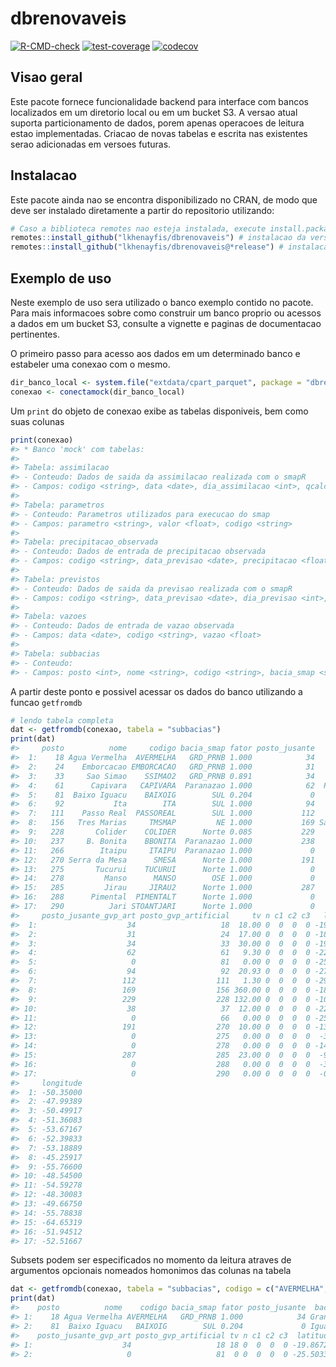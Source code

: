 
<!-- README.md is generated from README.Rmd. Please edit that file -->

# dbrenovaveis

<!-- badges: start -->

[![R-CMD-check](https://github.com/lkhenayfis/dbrenovaveis/workflows/R-CMD-check/badge.svg)](https://github.com/lkhenayfis/dbrenovaveis/actions)
[![test-coverage](https://github.com/lkhenayfis/dbrenovaveis/workflows/test-coverage/badge.svg)](https://github.com/lkhenayfis/dbrenovaveis/actions)
[![codecov](https://codecov.io/gh/lkhenayfis/dbrenovaveis/graph/badge.svg?token=2E8YI878Y4)](https://codecov.io/gh/lkhenayfis/dbrenovaveis)
<!-- badges: end -->

## Visao geral

Este pacote fornece funcionalidade backend para interface com bancos
localizados em um diretorio local ou em um bucket S3. A versao atual
suporta particionamento de dados, porem apenas operacoes de leitura
estao implementadas. Criacao de novas tabelas e escrita nas existentes
serao adicionadas em versoes futuras.

## Instalacao

Este pacote ainda nao se encontra disponibilizado no CRAN, de modo que
deve ser instalado diretamente a partir do repositorio utilizando:

``` r
# Caso a biblioteca remotes nao esteja instalada, execute install.packages("remotes") primeiro
remotes::install_github("lkhenayfis/dbrenovaveis") # instalacao da versao de desenvolvimento
remotes::install_github("lkhenayfis/dbrenovaveis@*release") # instalacao da ultima versao fechada
```

## Exemplo de uso

Neste exemplo de uso sera utilizado o banco exemplo contido no pacote.
Para mais informacoes sobre como construir um banco proprio ou acessos a
dados em um bucket S3, consulte a vignette e paginas de documentacao
pertinentes.

O primeiro passo para acesso aos dados em um determinado banco e
estabeler uma conexao com o mesmo.

``` r
dir_banco_local <- system.file("extdata/cpart_parquet", package = "dbrenovaveis")
conexao <- conectamock(dir_banco_local)
```

Um `print` do objeto de conexao exibe as tabelas disponiveis, bem como
suas colunas

``` r
print(conexao)
#> * Banco 'mock' com tabelas: 
#> 
#> Tabela: assimilacao
#> - Conteudo: Dados de saida da assimilacao realizada com o smapR 
#> - Campos: codigo <string>, data <date>, dia_assimilacao <int>, qcalc <float>, rsolo <float>, rsup <float>, rsup2 <float>, rsub <float>, es <float>, er <float>, rec <float>, marg <float>, ed <float>, ed2 <float>, ed3 <float>, eb <float>, tu <float>, qsup1 <float>, qsup2 <float>, qplan <float>, qbase <float>, ebin <float>, supin <float>, peso_chuva <float> 
#> 
#> Tabela: parametros
#> - Conteudo: Parametros utilizados para execucao do smap 
#> - Campos: parametro <string>, valor <float>, codigo <string> 
#> 
#> Tabela: precipitacao_observada
#> - Conteudo: Dados de entrada de precipitacao observada 
#> - Campos: codigo <string>, data_previsao <date>, precipitacao <float> 
#> 
#> Tabela: previstos
#> - Conteudo: Dados de saida da previsao realizada com o smapR 
#> - Campos: codigo <string>, data_previsao <date>, dia_previsao <int>, qcalc <float>, rsolo <float>, rsup <float>, rsup2 <float>, rsub <float>, es <float>, er <float>, rec <float>, marg <float>, ed <float>, ed2 <float>, ed3 <float>, eb <float>, tu <float>, qsup1 <float>, qsup2 <float>, qplan <float>, qbase <float>, precipitacao <float> 
#> 
#> Tabela: vazoes
#> - Conteudo: Dados de entrada de vazao observada 
#> - Campos: data <date>, codigo <string>, vazao <float> 
#> 
#> Tabela: subbacias
#> - Conteudo:  
#> - Campos: posto <int>, nome <string>, codigo <string>, bacia_smap <string>, fator <float>, posto_jusante <int>, bacia <string>, posto_jusante_gvp_art <int>, posto_gvp_artificial <int>, tv <float>, n <int>, c1 <float>, c2 <float>, c3 <float>, latitude <float>, longitude <float>
```

A partir deste ponto e possivel acessar os dados do banco utilizando a
funcao `getfromdb`

``` r
# lendo tabela completa
dat <- getfromdb(conexao, tabela = "subbacias")
print(dat)
#>     posto          nome     codigo bacia_smap fator posto_jusante         bacia
#>  1:    18 Agua Vermelha  AVERMELHA   GRD_PRNB 1.000            34        Grande
#>  2:    24    Emborcacao EMBORCACAO   GRD_PRNB 1.000            31     Paranaiba
#>  3:    33     Sao Simao    SSIMAO2   GRD_PRNB 0.891            34     Paranaiba
#>  4:    61      Capivara   CAPIVARA  Paranazao 1.000            62  Paranapanema
#>  5:    81  Baixo Iguacu    BAIXOIG        SUL 0.204             0        Iguacu
#>  6:    92           Ita        ITA        SUL 1.000            94       Uruguai
#>  7:   111    Passo Real  PASSOREAL        SUL 1.000           112          Osul
#>  8:   156   Tres Marias     TMSMAP         NE 1.000           169 Sao Francisco
#>  9:   228       Colider    COLIDER      Norte 0.085           229   Teles Pires
#> 10:   237     B. Bonita    BBONITA  Paranazao 1.000           238         Tiete
#> 11:   266        Itaipu     ITAIPU  Paranazao 1.000             0        Parana
#> 12:   270 Serra da Mesa      SMESA      Norte 1.000           191     Tocantins
#> 13:   275       Tucurui    TUCURUI      Norte 1.000             0     Tocantins
#> 14:   278         Manso      MANSO        OSE 1.000             0      Paraguai
#> 15:   285         Jirau     JIRAU2      Norte 1.000           287       Madeira
#> 16:   288      Pimental  PIMENTALT      Norte 1.000             0         Xingu
#> 17:   290          Jari STOANTJARI      Norte 1.000             0          Jari
#>     posto_jusante_gvp_art posto_gvp_artificial     tv n c1 c2 c3   latitude
#>  1:                    34                   18  18.00 0  0  0  0 -19.867222
#>  2:                    31                   24  17.00 0  0  0  0 -18.451944
#>  3:                    34                   33  30.00 0  0  0  0 -19.018055
#>  4:                    62                   61   9.30 0  0  0  0 -22.657500
#>  5:                     0                   81   0.00 0  0  0  0 -25.503330
#>  6:                    94                   92  20.93 0  0  0  0 -27.267500
#>  7:                   112                  111   1.30 0  0  0  0 -29.016944
#>  8:                   169                  156 360.00 0  0  0  0 -18.212500
#>  9:                   229                  228 132.00 0  0  0  0 -10.984805
#> 10:                    38                   37  12.00 0  0  0  0 -22.505000
#> 11:                     0                   66   0.00 0  0  0  0 -25.426667
#> 12:                   191                  270  10.00 0  0  0  0 -13.826187
#> 13:                     0                  275   0.00 0  0  0  0  -3.750806
#> 14:                     0                  278   0.00 0  0  0  0 -14.875085
#> 15:                   287                  285  23.00 0  0  0  0  -9.266667
#> 16:                     0                  288   0.00 0  0  0  0  -3.438302
#> 17:                     0                  290   0.00 0  0  0  0  -0.650000
#>     longitude
#>  1: -50.35000
#>  2: -47.99389
#>  3: -50.49917
#>  4: -51.36083
#>  5: -53.67167
#>  6: -52.39833
#>  7: -53.18889
#>  8: -45.25917
#>  9: -55.76600
#> 10: -48.54500
#> 11: -54.59278
#> 12: -48.30083
#> 13: -49.66750
#> 14: -55.78838
#> 15: -64.65319
#> 16: -51.94512
#> 17: -52.51667
```

Subsets podem ser especificados no momento da leitura atraves de
argumentos opcionais nomeados homonimos das colunas na tabela

``` r
dat <- getfromdb(conexao, tabela = "subbacias", codigo = c("AVERMELHA", "BAIXOIG"))
print(dat)
#>    posto          nome    codigo bacia_smap fator posto_jusante  bacia
#> 1:    18 Agua Vermelha AVERMELHA   GRD_PRNB 1.000            34 Grande
#> 2:    81  Baixo Iguacu   BAIXOIG        SUL 0.204             0 Iguacu
#>    posto_jusante_gvp_art posto_gvp_artificial tv n c1 c2 c3  latitude longitude
#> 1:                    34                   18 18 0  0  0  0 -19.86722 -50.35000
#> 2:                     0                   81  0 0  0  0  0 -25.50333 -53.67167
```
